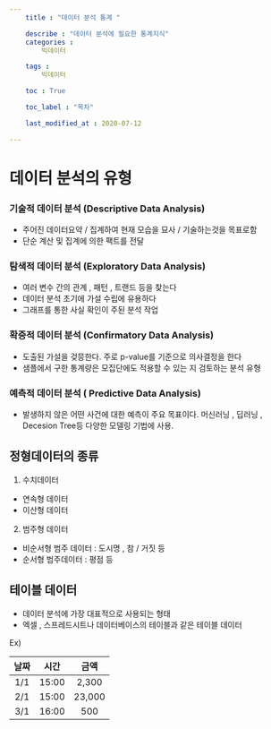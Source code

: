 ```yaml
---
    title : "데이터 분석 통계 "

    describe : "데이터 분석에 필요한 통계지식" 
    categories : 
        빅데이터   

    tags :
        빅데이터

    toc : True

    toc_label : "목차"        

    last_modified_at : 2020-07-12

---
```


# 데이터 분석의 유형

### 기술적 데이터 분석 (Descriptive Data Analysis)
  - 주어진 데이터요약 / 집계하여 현재 모습을 묘사 / 기술하는것을 목표로함
  - 단순 계산 및 집계에 의한 팩트를 전달

### 탐색적 데이터 분석 (Exploratory Data Analysis)
  - 여러 변수 간의 관계 , 패턴 , 트랜드 등을 찾는다
  - 데이터 분석 초기에 가설 수립에 유용하다
  - 그래프를 통한 사실 확인이 주된 분석 작업

### 확증적 데이터 분석 (Confirmatory Data Analysis)
 - 도출된 가설을 겆믕한다. 주로 p-value를 기준으로 의사결정을 한다
 - 샘플에서 구한 통계량은 모집단에도 적용할 수 있는 지 검토하는 분석 유형
### 예측적 데이터 분석 ( Predictive Data Analysis)
  - 발생하지 않은 어떤 사건에 대한 예측이 주요 목표이다. 머신러닝 , 딥러닝 , Decesion Tree등 다양한 모델링 기법에 사용.

## 정형데이터의 종류

1. 수치데이터 
  * 연속형 데이터
  * 이산형 데이터

2. 범주형 데이터
  * 비순서형 범주 데이터 : 도시명 , 참 / 거짓 등
  * 순서형 범주데이터 : 평점 등

## 테이블 데이터
  * 데이터 분석에 가장 대표적으로 사용되는 형태
  * 엑셀 , 스프레드시트나 데이터베이스의 테이블과 같은 테이블 데이터

  Ex)

  |날짜|시간|금액|
  |:--:|:--:|:--:|
  |1/1|15:00|2,300|
  |2/1|15:00|23,000|
  |3/1|16:00|500|